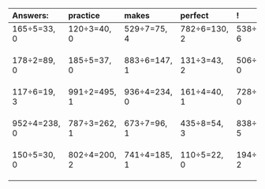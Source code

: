 | Answers: | practice | makes | perfect | ! |
| :--- | :--- | :--- | :--- | :--- |
| 165÷5=33, 0 | 120÷3=40, 0 | 529÷7=75, 4 | 782÷6=130, 2 | 538÷7=76, 6 | 
|   |   |   |   |   | 
|   |   |   |   |   | 
|   |   |   |   |   | 
| 178÷2=89, 0 | 185÷5=37, 0 | 883÷6=147, 1 | 131÷3=43, 2 | 506÷2=253, 0 | 
|   |   |   |   |   | 
|   |   |   |   |   | 
|   |   |   |   |   | 
| 117÷6=19, 3 | 991÷2=495, 1 | 936÷4=234, 0 | 161÷4=40, 1 | 728÷8=91, 0 | 
|   |   |   |   |   | 
|   |   |   |   |   | 
|   |   |   |   |   | 
| 952÷4=238, 0 | 787÷3=262, 1 | 673÷7=96, 1 | 435÷8=54, 3 | 838÷7=119, 5 | 
|   |   |   |   |   | 
|   |   |   |   |   | 
|   |   |   |   |   | 
| 150÷5=30, 0 | 802÷4=200, 2 | 741÷4=185, 1 | 110÷5=22, 0 | 194÷4=48, 2 | 
|   |   |   |   |   | 
|   |   |   |   |   | 
|   |   |   |   |   | 
